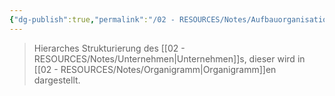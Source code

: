 ```yaml
---
{"dg-publish":true,"permalink":"/02 - RESOURCES/Notes/Aufbauorganisation/","tags":["GFN/prüfungsrelevant/AP1/vorbereitung"],"noteIcon":"","updated":"2025-03-19T14:28:11.000+01:00"}
---
```


>Hierarches Strukturierung des [[02 - RESOURCES/Notes/Unternehmen\|Unternehmen]]s, dieser wird in [[02 - RESOURCES/Notes/Organigramm\|Organigramm]]en dargestellt.

